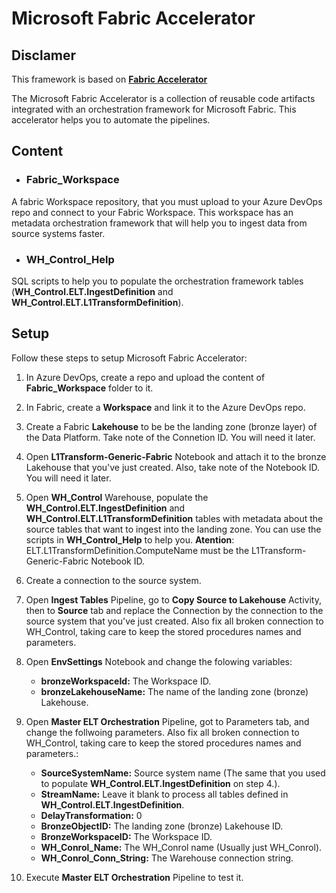 # Microsoft Fabric Accelerator

## Disclamer
This framework is based on **[Fabric Accelerator](https://bennyaustin.com/2024/11/17/fabric-accelerator/)** 

The Microsoft Fabric Accelerator is a collection of reusable code artifacts integrated with an orchestration framework for Microsoft Fabric. This accelerator helps you to automate the pipelines.

## Content

- ### Fabric_Workspace
A fabric Workspace repository, that you must upload to your Azure DevOps repo and connect to your Fabric Workspace. This workspace has an metadata orchestration framework that will help you to ingest data from source systems faster.

- ### WH_Control_Help
SQL scripts to help you to populate the orchestration framework tables (**WH_Control.ELT.IngestDefinition** and **WH_Control.ELT.L1TransformDefinition**).

## Setup

Follow these steps to setup Microsoft Fabric Accelerator:

1. In Azure DevOps, create a repo and upload the content of **Fabric_Workspace** folder to it.

2. In Fabric, create a **Workspace** and link it to the Azure DevOps repo.

3. Create a Fabric **Lakehouse** to be be the landing zone (bronze layer) of the Data Platform. Take note of the Connetion ID. You will need it later.

4. Open **L1Transform-Generic-Fabric** Notebook and attach it to the bronze Lakehouse that you've just created. Also, take note of the Notebook ID. You will need it later.

5. Open **WH_Control** Warehouse, populate the **WH_Control.ELT.IngestDefinition** and **WH_Control.ELT.L1TransformDefinition** tables with metadata about the source tables that want to ingest into the landing zone. You can use the scripts in **WH_Control_Help** to help you. **Atention**: ELT.L1TransformDefinition.ComputeName must be the L1Transform-Generic-Fabric Notebook ID.

6. Create a connection to the source system.

7. Open **Ingest Tables** Pipeline, go to **Copy Source to Lakehouse** Activity, then to **Source** tab and replace the Connection by the connection to the source system that you've just created. Also fix all broken connection to WH_Control, taking care to keep the stored procedures names and parameters.

8. Open **EnvSettings** Notebook and change the folowing variables:
    - **bronzeWorkspaceId:** The Workspace ID.
    - **bronzeLakehouseName:** The name of the landing zone (bronze) Lakehouse.

9. Open **Master ELT Orchestration** Pipeline, got to Parameters tab, and change the follwoing parameters. Also fix all broken connection to WH_Control, taking care to keep the stored procedures names and parameters.:
    - **SourceSystemName:** Source system name (The same that you used to populate **WH_Control.ELT.IngestDefinition** on step 4.).
    - **StreamName:** Leave it blank to process all tables defined in **WH_Control.ELT.IngestDefinition**.
    - **DelayTransformation:** 0
    - **BronzeObjectID:** The landing zone (bronze) Lakehouse ID.
    - **BronzeWorkspaceID:** The Workspace ID.
    - **WH_Conrol_Name:** The WH_Conrol name (Usually just WH_Conrol).
    - **WH_Conrol_Conn_String:** The Warehouse connection string.

10. Execute **Master ELT Orchestration** Pipeline to test it.

